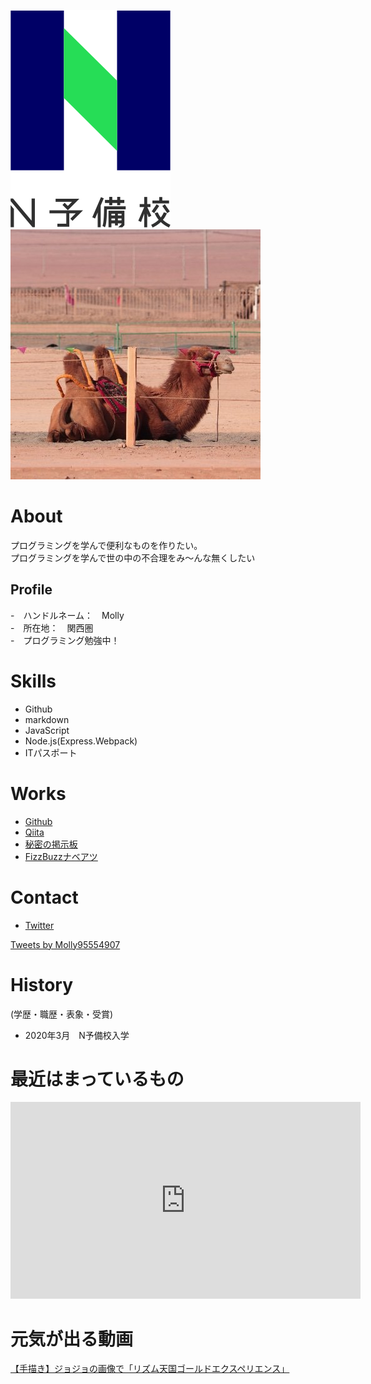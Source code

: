 ![N予備校](logo.png)<br>
![プロフィール画像](twitterIcon.jpg)

# About
プログラミングを学んで便利なものを作りたい。  
プログラミングを学んで世の中の不合理をみ〜んな無くしたい


## Profile
-　ハンドルネーム：　Molly  
-　所在地：　関西圏  
-　プログラミング勉強中！  

# Skills 
- Github
- markdown
- JavaScript
- Node.js(Express.Webpack)
- ITパスポート

# Works
- [Github](https://github.com/moritat-222)
- [Qiita](https://qiita.com/Molly95554907)
- [秘密の掲示板]()
- [FizzBuzzナベアツ]()

# Contact
- [Twitter](https://twitter.com/Molly95554907)  

<a class="twitter-timeline" data-width="400" data-height="400" data-theme="dark" href="https://twitter.com/Molly95554907?ref_src=twsrc%5Etfw">Tweets by Molly95554907</a> <script async src="https://platform.twitter.com/widgets.js" charset="utf-8"></script>

# History
(学歴・職歴・表象・受賞)
- 2020年3月　N予備校入学

# 最近はまっているもの
<iframe width="560" height="315" src="https://www.youtube.com/embed/qOiDlprXF2w" frameborder="0" allow="accelerometer; autoplay; encrypted-media; gyroscope; picture-in-picture" allowfullscreen></iframe>

# 元気が出る動画
<script type="application/javascript" src="https://embed.nicovideo.jp/watch/sm8425342/script?w=640&h=360"></script><noscript><a href="https://www.nicovideo.jp/watch/sm8425342">【手描き】ジョジョの画像で「リズム天国ゴールドエクスペリエンス」</a></noscript>


